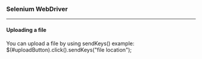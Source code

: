 ### Selenium WebDriver

<hr>

#### Uploading a file
You can upload a file by using sendKeys()
example: 
$(#uploadButton).click().sendKeys("file location");
